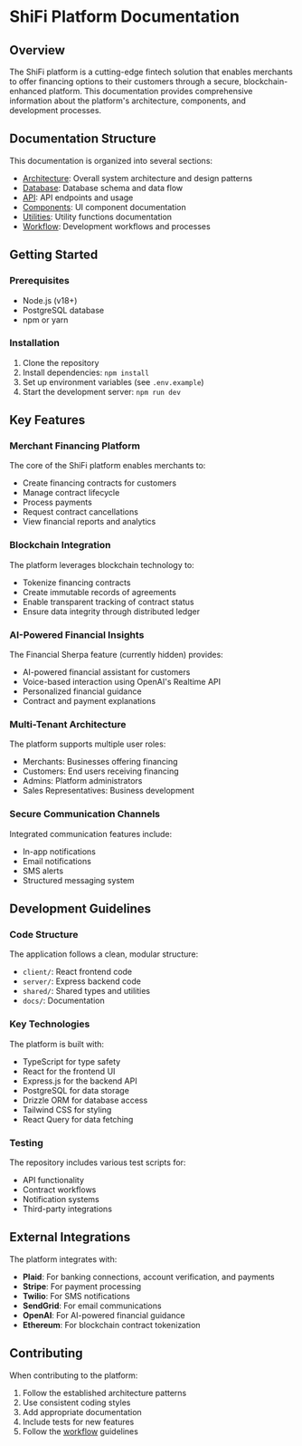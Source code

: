 # ShiFi Platform Documentation

## Overview

The ShiFi platform is a cutting-edge fintech solution that enables merchants to offer financing options to their customers through a secure, blockchain-enhanced platform. This documentation provides comprehensive information about the platform's architecture, components, and development processes.

## Documentation Structure

This documentation is organized into several sections:

- [Architecture](architecture.md): Overall system architecture and design patterns
- [Database](database.md): Database schema and data flow
- [API](api.md): API endpoints and usage
- [Components](components.md): UI component documentation
- [Utilities](utils.md): Utility functions documentation
- [Workflow](workflow.md): Development workflows and processes

## Getting Started

### Prerequisites

- Node.js (v18+)
- PostgreSQL database
- npm or yarn

### Installation

1. Clone the repository
2. Install dependencies: `npm install`
3. Set up environment variables (see `.env.example`)
4. Start the development server: `npm run dev`

## Key Features

### Merchant Financing Platform

The core of the ShiFi platform enables merchants to:
- Create financing contracts for customers
- Manage contract lifecycle
- Process payments
- Request contract cancellations
- View financial reports and analytics

### Blockchain Integration

The platform leverages blockchain technology to:
- Tokenize financing contracts
- Create immutable records of agreements
- Enable transparent tracking of contract status
- Ensure data integrity through distributed ledger

### AI-Powered Financial Insights

The Financial Sherpa feature (currently hidden) provides:
- AI-powered financial assistant for customers
- Voice-based interaction using OpenAI's Realtime API
- Personalized financial guidance
- Contract and payment explanations

### Multi-Tenant Architecture

The platform supports multiple user roles:
- Merchants: Businesses offering financing
- Customers: End users receiving financing
- Admins: Platform administrators
- Sales Representatives: Business development

### Secure Communication Channels

Integrated communication features include:
- In-app notifications
- Email notifications
- SMS alerts
- Structured messaging system

## Development Guidelines

### Code Structure

The application follows a clean, modular structure:
- `client/`: React frontend code
- `server/`: Express backend code
- `shared/`: Shared types and utilities
- `docs/`: Documentation

### Key Technologies

The platform is built with:
- TypeScript for type safety
- React for the frontend UI
- Express.js for the backend API
- PostgreSQL for data storage
- Drizzle ORM for database access
- Tailwind CSS for styling
- React Query for data fetching

### Testing

The repository includes various test scripts for:
- API functionality
- Contract workflows
- Notification systems
- Third-party integrations

## External Integrations

The platform integrates with:

- **Plaid**: For banking connections, account verification, and payments
- **Stripe**: For payment processing
- **Twilio**: For SMS notifications
- **SendGrid**: For email communications
- **OpenAI**: For AI-powered financial guidance
- **Ethereum**: For blockchain contract tokenization

## Contributing

When contributing to the platform:
1. Follow the established architecture patterns
2. Use consistent coding styles
3. Add appropriate documentation
4. Include tests for new features
5. Follow the [workflow](workflow.md) guidelines